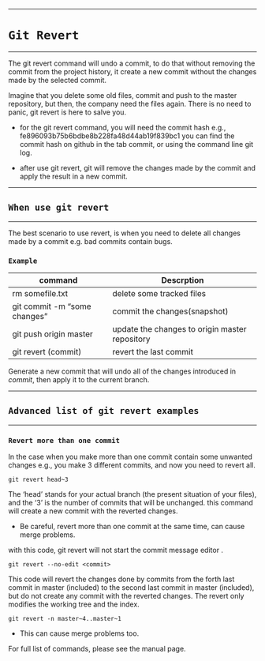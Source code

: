 __________________
# ```Git Revert```
____________

The git revert command will undo a commit, to do that without removing the commit from the project history, it create a new commit without the changes made by the selected commit.

Imagine that you delete some old files, commit and push to the master repository, but then, the company need the files again.
There is no need to panic, git revert is here to salve you.
* for  the git revert command, you will need the commit hash e.g., fe896093b75b6bdbe8b228fa48d44ab19f839bc1 you can find the commit hash on github in the tab commit, or using the command line git log.

* after use git revert, git will remove the changes made by the commit and apply the result in a new commit.

_________________
## ```When use git revert```
_______________
The best scenario to use revert, is when you need to delete all changes made by a commit e.g. bad commits contain bugs.
### ```Example```

|command | Descrption|
|--------|----------|
|rm somefile.txt|delete some tracked files|
|	git commit -m “some changes”|commit the changes(snapshot)|
|	git push origin master|update the changes to origin master repository|
|	git revert (commit)|revert the last commit|

Generate a new commit that will undo all of the changes introduced in *commit*, then apply it to the current branch.
___________
## ```Advanced list of git revert examples```
_______________

### ```Revert more than one commit```
In the case when you make more than one commit contain some unwanted changes e.g., you make 3 different commits, and now you need to revert all.
```
git revert head~3
```
The ‘head’ stands for your actual branch (the present situation of your files), and the ‘3’ is the number of commits that will be unchanged.
this command will create a new commit with the reverted changes.
* Be careful, revert more than one commit at the same time, can cause merge problems.

with this code, git revert will not start the commit message editor .
```
git revert --no-edit <commit>
```

This code will revert the changes done by commits from the forth last commit in master (included) to the second last commit in master (included), but do not create any commit with the reverted changes. The revert only modifies the working tree and the index. 
```
git revert -n master~4..master~1
```
* This can cause merge problems too.

For full list of commands, please see the manual page.
